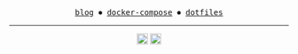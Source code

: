<p align="center">
  <samp>
    <a href="https://thr3d33.github.io">blog</a> ⏺
    <a href="https://github.com/thr3d33/docker-compose">docker-compose</a> ⏺    
    <a href="https://github.com/thr3d33/dotfiles">dotfiles</a>  
  </samp>
</p>

---

<div align="center">
  <!---Gitlab--->
  <!---
    <img alt="Static Badge" src="https://img.shields.io/badge/Gitlab%20-%20%23FC6D26?style=for-the-badge&link=https%3A%2F%2Fgitlab.com%2Fthr3d33" height="20">
    --->
  <!---
  <img alt="Static Badge" src="https://img.shields.io/badge/Gitlab%20-%20%23FC6D26?style=for-the-badge&logo=gitlab&logoColor=white&link=https%3A%2F%2Fgitlab.com%2Fthr3d33"> 
  ---> 
  <!---Mastodon--->
  <img alt="Static Badge" src="https://img.shields.io/badge/Mastodon%20-%20%236364FF?style=for-the-badge&link=https%3A%2F%2Fmastodon.social%2F%40thr3d33" height="20">
  <!---
  <img alt="Static Badge" src="https://img.shields.io/badge/Mastodon%20-%20%236364FF?style=for-the-badge&logo=mastodon&logoColor=white&link=https%3A%2F%2Fmastodon.social%2F%40thr3d33">
  --->
  <img alt="Static Badge" src="https://img.shields.io/badge/LinkedIn%20-%20%230A66C2?style=for-the-badge&link=https%3A%2F%2Fwww.linkedin.com%2Fin%2Fthr3d33%2F" height="20">
</div>